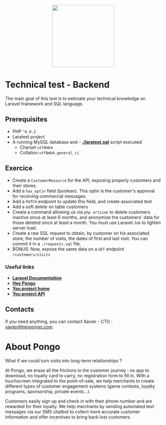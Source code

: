 <p align="center"><a href="https://www.heypongo.com" target="_blank"><img src="https://media-exp1.licdn.com/dms/image/C4D0BAQH0yJhTeZNz2A/company-logo_200_200/0/1649235360307?e=2147483647&v=beta&t=-U0q3S5Ky0kR_GAcQv5KwWVNQIB4RBKmoFTk6BCXEyc" width="200"></a></p>

# Technical test - Backend

The main goal of this test is to estimate your technical knowledge on Laravel framework and SQL language.

## Prerequisites

- PHP `^8.0.2`
- Laratest project
- A running MySQL database and - **[./laratest.sql](./laratest.sql)** script executed
  - Charset `utf8mb4`
  - Collation `utf8mb4_general_ci`

## Exercice

- Create a `CustomerResource` for the API, exposing properly customers and their stores.
- Add a `has_optin` field (boolean). This optin is the customer's approval for receiving commercial messages.
- Add a `PATCH` endpoint to update this field, and create associated test
- Add a soft delete on table customers
- Create a command allowing us via `php artisan` to delete customers inactive since at least 6 months, and anonymize the customers' data for those deleted since at least a month. You must use Laravel `Job` to lighten server load.
- Create a raw SQL request to obtain, by customer on his associated store, the number of visits, the dates of first and last visit. You can commit it in a `./requests.sql` file.
- BONUS: Now, expose the same data on a `GET` endpoint `/customers/visits`

### Useful links

- **[Laravel Documentation](https://laravel.com/docs/9.x)**
- **[Hey Pongo](https://www.heypongo.com)**
- **[You project home](http://localhost:8000)**
- **[You project API](http://localhost:8000/api/customers)**

## Contacts

If you need anything, you can contact Xavier - CTO : xavier@heypongo.com.

# About Pongo

What if we could turn visits into long-term relationships ?

At Pongo, we erase all the frictions in the customer journey : no app to download, no loyalty card to carry, no registration form to fill in. With a touchscreen integrated to the point-of-sale, we help merchants to create different types of customer engagement systems (game contests, loyalty programs, sponsorship, private events...).

Customers easily sign up and check in with their phone number and are rewarded for their loyalty. We help merchants by sending automated text messages via our SMS chatbot to collect more accurate customer information and offer incentives to bring back lost customers.
